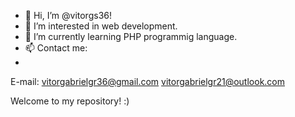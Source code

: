 - 👋 Hi, I’m @vitorgs36!
- 👀 I’m interested in web development.
- 🌱 I’m currently learning PHP programmig language.
- 📫 Contact me:
- 
E-mail: vitorgabrielgr36@gmail.com
        vitorgabrielgr21@outlook.com

Welcome to my repository! :) 
